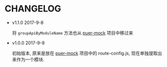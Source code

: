 # CHANGELOG

* v1.1.0 2017-9-8

  将 `groupApiByModuleName` 方法也从 [puer-mock](https://github.com/ufologist/puer-mock) 项目中移过来

* v1.0.0 2017-9-8

  初始版本, 原来是放在 [puer-mock](https://github.com/ufologist/puer-mock) 项目中的 route-config.js, 现在单独提取出来作为一个模块.